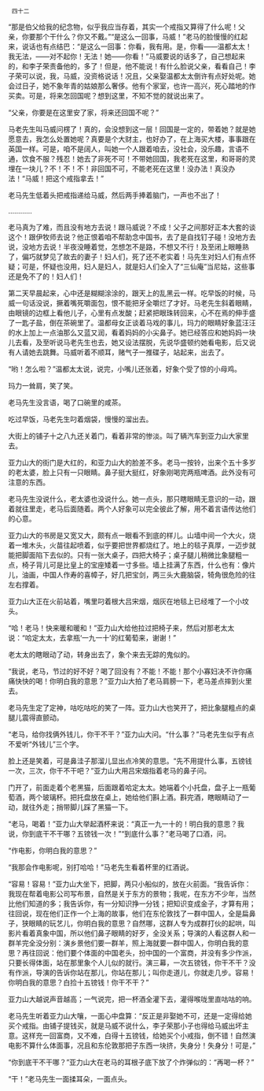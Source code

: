      四十二 

   “那是伯父给我的纪念物，似乎我应当存着，其实一个戒指又算得了什么呢！父亲，你要那个干什么？你又不戴。”“是这么一回事，马威！”老马的脸慢慢的红起来，说话也有点结巴：“是这么一回事：你看，我有用。是，你看——温都太太！我无法，——对不起你！无法！她——你看！”马威要说的话多了，自己想起来的，和李子荣责备他的，多了！但是，他不能说！有什么脸说父亲，看看自己！李子荣可以说，我，马威，没资格说话！况且，父亲娶温都太太倒许有点好处呢。她会过日子，她不象年青的姑娘那么奢侈。他有个家室，也许一高兴，死心踏地的作买卖。可是，将来怎回国呢？想到这里，不知不觉的就说出来了。 

   “父亲，你要是在这里安了家，将来还回国不呢？” 

   马老先生叫马威问楞了！真的，会没想到这一层！回国是一定的，带着她？就是她愿意去，我怎么处置她呢？真要是个大财主，也好办了，在上海买大楼，事事跟在英国一样。可是，咱不是阔人，叫她一个人跟着咱去，没社会，没乐趣，言语不通，饮食不服？残忍！她去了非死不可！不带她回国，我老死在这里，和哥哥的灵埋在一块儿？不！不！不！非回国不可，不能老死在这里！没办法！真没办法！“马威！把这个戒指拿去！” 

   老马先生低着头把戒指递给马威，然后两手捧着脑门，一声也不出了！ 

   ………… 

   老马真为了难，而且没有地方去说！跟马威说？不成！父子之间那好正本大套的谈这个！跟伊牧师去说？他正恨着咱不帮助念中国书，去了是自找钉子碰！没地方去说，没地方去说！半夜没睡着觉，怎想怎不是路，不想又不行！及至闭上眼睡熟了，偏巧就梦见了故去的妻子！妇人们，死了还不老实着！马先生对妇人们有点怀疑；可是，怀疑也没用，妇人是妇人，就是妇人们全入了“三仙庵”当尼姑，这些事还是免不了的！妇人们！ 

   第二天早晨起来，心中还是糊糊涂涂的，跟天上的乱黑云一样。吃早饭的时候，马威一句话没说，撅着嘴死嚼面包，恨不能把牙全嚼烂了才好。马老先生斜着眼睛，由眼镜的边框上看他儿子，心里有点发酸；赶紧把眼珠转回来，心不在焉的伸手盛了一匙子盐，倒在茶碗里了。温都母女正谈着马戏的事儿，玛力的眼睛好象蓝汪汪的水上加上一点油那么又蓝又润，看着妈妈的小尖鼻子。她已经答应和她妈妈一块儿去看，及至听说马老先生也去，她又设法摆脱，先说华盛顿约她看电影，后又说有人请她去跳舞。马威听着不顺耳，赌气子一推碟子，站起来，出去了。 

   “哟！怎么啦？”温都太太说，说完，小嘴儿还张着，好象个受了惊的小母鸡。 

   玛力一耸肩，笑了笑。 

   老马先生没言语，喝了口碗里的咸茶。 

   吃过早饭，马老先生叼着烟袋，慢慢的溜出去。 

   大街上的铺子十之八九还关着门，看着非常的惨淡。叫了辆汽车到亚力山大家里去。 

   亚力山大的街门是大红的，和亚力山大的脸差不多。老马一按铃，出来个五十多岁的老太婆，脸上只有一只眼睛。鼻子挺大挺红，好象刚喝完两瓶啤酒。此外没有可注意的东西。 

   老马先生没说什么，老太婆也没说什么。她一点头，那只瞎眼睛无意识的一动，跟着就往里走，老马后面随着。两个人好象可以完全彼此了解，用不着言语传达他们的心意。 

   亚力山大的书房是又宽又大，颇有点一眼看不到底的样儿。山墙中间一个大火，烧着一堆木头，火苗往起喷着，似乎要把世界都烧红了。地上的毯子真厚，一迈步就能把脚面陷下去似的。只有一张大桌子，四把大椅子；桌子腿儿稍微比象腿粗一点，椅子背儿可是比皇上的宝座矮着一寸多些。墙上挂满了东西，什么也有：像片儿，油画，中国人作寿的喜幛子，好几把宝剑，两三头大鹿脑袋，犄角很危险的往左右撑着。 

   亚力山大正在火前站着，嘴里叼着根大吕宋烟，烟灰在地毯上已经堆了一个小坟头。 

   “哈！老马！快来暖和暖和！”亚力山大给他拉过把椅子来，然后对那老太太说：“哈定太太，去拿瓶‘一九一十’的红葡萄来，谢谢！” 

   老太太的瞎眼动了动，转身出去了，象个来去无踪的鬼似的。 

   “我说，老马，节过的好不好？喝了回没有？不能！不能！那个小寡妇决不许你痛痛快快的喝！你明白我的意思？”亚力山大拍了老马肩膀一下，老马差点摔到火里去。 

   老马先生定了定神，咕吃咕吃的笑了一阵。亚力山大也笑开了，把比象腿粗点的桌腿儿震得直颤动。 

   “老马，给你找俩外钱儿，你干不干？”亚力山大问。“什么事？”马老先生似乎有点不爱听“外钱儿”三个字。 

   脸上还是笑着，可是鼻洼子那溜儿显出点冷笑的意思。“先不用提什么事，五镑钱一次，三次，你干不干吧？”亚力山大用吕宋烟指着老马的鼻子问。 

   门开了，前面走着个老黑猫，后面跟着哈定太太。她端着个小托盘，盘子上一瓶葡萄酒，两个玻璃杯。把托盘放在桌上，她给他们斟上酒。斟完酒，瞎眼睛动了一动，就往外走；捎带脚儿踩了黑猫一下。 

   “老马，喝着！”亚力山大举起酒杯来说：“真正一九一十的！明白我的意思？我说，你到底干不干哪？五镑钱一次！”“到底什么事？”老马喝了口酒，问。 

   “作电影，你明白我的意思？” 

   “我那会作电影呢，别打哈哈！”马老先生看着杯里的红酒说。 

   “容易！容易！”亚力山大坐下，把脚，两只小船似的，放在火前面。“我告诉你：我现在帮着电影公司写布景，自然是关于东方的景物；我呢，在东方不少年，当然比他们知道的多；我告诉你，有一分知识挣一分钱；把知识变成金子，才算有用；往回说，现在他们正作一个上海的故事，他们在东伦敦找了一群中国人，全是扁鼻子，狭眼睛的玩艺儿，你明白我的意思？自然哪，这群人专为成群打伙的起哄，叫影片看着真象中国，所以他们鼻子眼睛的好歹，全没关系；导演的人看这群人和一群羊完全没分别：演乡景他们要一群羊，照上海就要一群中国人，你明白我的意思？再往回说：他们要个体面的中国老头，扮中国的一个富商，并没有多少作派，只要长得体面，站在那里象个人儿似的就行。演三幕，一次五镑钱，你干不干？没有作派，导演的告诉你站在那儿，你站在那儿；叫你走道儿，你就走几步。容易！你明白我的意思？白捡十五镑钱！你干不干？” 

   亚力山大越说声音越高；一气说完，把一杯酒全灌下去，灌得喉咙里直咕咕的响。 

   老马先生听着亚力山大嚷，一面心中盘算：“反正是非娶她不可，还是一定得给她买个戒指。由铺子提钱买，就是马威不说什么，李子荣那小子也得给马威出坏主意。这样充一回富商，又不难，白得十五镑钱，给她买个小戒指，倒不错！自然演电影不算什么体面事，况且和东伦敦那把子东西一块挤，失身分！失身分！可是，” 

   “你到底干不干哪？”亚力山大在老马的耳根子底下放了个炸弹似的：“再喝一杯？” 

   “干！”老马先生一面揉耳朵，一面点头。

